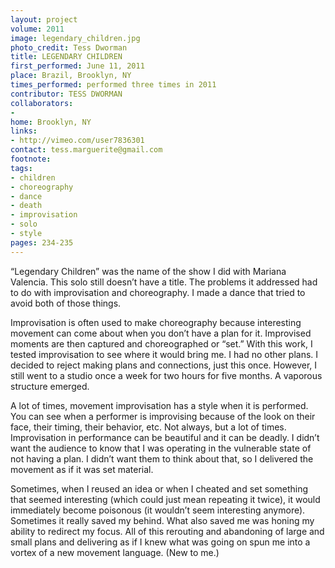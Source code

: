 ```yaml
---
layout: project
volume: 2011
image: legendary_children.jpg
photo_credit: Tess Dworman
title: LEGENDARY CHILDREN
first_performed: June 11, 2011
place: Brazil, Brooklyn, NY
times_performed: performed three times in 2011
contributor: TESS DWORMAN
collaborators:
- 
home: Brooklyn, NY
links:
- http://vimeo.com/user7836301
contact: tess.marguerite@gmail.com
footnote: 
tags:
- children
- choreography
- dance
- death
- improvisation
- solo
- style
pages: 234-235
---
```


“Legendary Children” was the name of the show I did with Mariana Valencia. This solo still doesn’t have a title. The problems it addressed had to do with improvisation and choreography. I made a dance that tried to avoid both of those things. 

Improvisation is often used to make choreography because interesting movement can come about when you don’t have a plan for it. Improvised moments are then captured and choreographed or “set.” With this work, I tested improvisation to see where it would bring me. I had no other plans. I decided to reject making plans and connections, just this once. However, I still went to a studio once a week for two hours for five months. A vaporous structure emerged.

A lot of times, movement improvisation has a style when it is performed. You can see when a performer is improvising because of the look on their face, their timing, their behavior, etc. Not always, but a lot of times. Improvisation in performance can be beautiful and it can be deadly. I didn’t want the audience to know that I was operating in the vulnerable state of not having a plan. I didn’t want them to think about that, so I delivered the movement as if it was set material.

Sometimes, when I reused an idea or when I cheated and set something that seemed interesting (which could just mean repeating it twice), it would immediately become poisonous (it wouldn’t seem interesting anymore). Sometimes it really saved my behind. What also saved me was honing my ability to redirect my focus. All of this rerouting and abandoning of large and small plans and delivering as if I knew what was going on spun me into a vortex of a new movement language. (New to me.)
